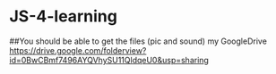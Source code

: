 # JS-4-learning

##You should be able to get the files (pic and sound) my GoogleDrive
https://drive.google.com/folderview?id=0BwCBmf7496AYQVhySU11QldqeU0&usp=sharing
